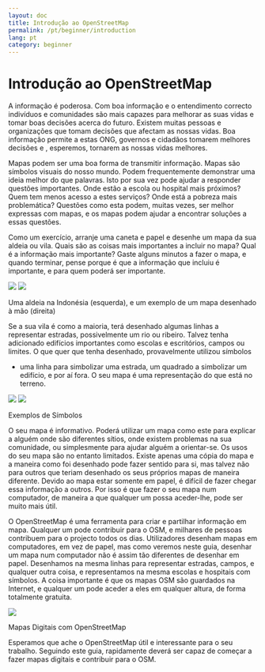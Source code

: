 ```yaml
---
layout: doc
title: Introdução ao OpenStreetMap
permalink: /pt/beginner/introduction
lang: pt
category: beginner
---
```


Introdução ao OpenStreetMap
===========================

A informação é poderosa. Com boa informação e o entendimento correcto
indivíduos e comunidades são mais capazes para melhorar as suas vidas e
tomar boas decisões acerca do futuro. Existem muitas pessoas e
organizações que tomam decisões que afectam as nossas vidas. Boa
informação permite a estas ONG, governos e cidadãos tomarem melhores
decisões e , esperemos, tornarem as nossas vidas melhores.

Mapas podem ser uma boa forma de transmitir informação. Mapas são
símbolos visuais do nosso mundo. Podem frequentemente demonstrar uma
ideia melhor do que palavras. Isto por sua vez pode ajudar a responder
questões importantes. Onde estão a escola ou hospital mais próximos?
Quem tem menos acesso a estes serviços? Onde está a pobreza mais
problemática? Questões como esta podem, muitas vezes, ser melhor
expressas com mapas, e os mapas podem ajudar a encontrar soluções a
essas questões.

Como um exercício, arranje uma caneta e papel e desenhe um mapa da sua
aldeia ou vila. Quais são as coisas mais importantes a incluir no mapa?
Qual é a informação mais importante? Gaste alguns minutos a fazer o
mapa, e quando terminar, pense porque é que a informação que incluiu é
importante, e para quem poderá ser importante.

![]({{site.baseurl}}/images/pt_beg_ch1_image04.png)
![]({{site.baseurl}}/images/pt_beg_ch1_image03.png)

Uma aldeia na Indonésia (esquerda), e um exemplo de um mapa desenhado à
mão (direita)

Se a sua vila é como a maioria, terá desenhado algumas linhas a
representar estradas, possivelmente um rio ou ribeiro. Talvez tenha
adicionado edifícios importantes como escolas e escritórios, campos ou
limites. O que quer que tenha desenhado, provavelmente utilizou símbolos
- uma linha para simbolizar uma estrada, um quadrado a simbolizar um
edifício, e por aí fora. O seu mapa é uma representação do que está no
terreno.

![]({{site.baseurl}}/images/pt_beg_ch1_image05.png)
![]({{site.baseurl}}/images/pt_beg_ch1_image02.png)

Exemplos de Símbolos

O seu mapa é informativo. Poderá utilizar um mapa como este para
explicar a alguém onde são diferentes sítios, onde existem problemas na
sua comunidade, ou simplesmente para ajudar alguém a orientar-se. Os
usos do seu mapa são no entanto limitados. Existe apenas uma cópia do
mapa e a maneira como foi desenhado pode fazer sentido para si, mas
talvez não para outros que teriam desenhado os seus próprios mapas de
maneira diferente. Devido ao mapa estar somente em papel, é difícil de
fazer chegar essa informação a outros. Por isso é que fazer o seu mapa
num computador, de maneira a que qualquer um possa aceder-lhe, pode ser
muito mais útil.

O OpenStreetMap é uma ferramenta para criar e partilhar informação em
mapa. Qualquer um pode contribuir para o OSM, e milhares de pessoas
contribuem para o projecto todos os dias. Utilizadores desenham mapas em
computadores, em vez de papel, mas como veremos neste guia, desenhar um
mapa num computador não é assim tão diferentes de desenhar em papel.
Desenhamos na mesma linhas para representar estradas, campos, e qualquer
outra coisa, e representamos na mesma escolas e hospitais com símbolos.
A coisa importante é que os mapas OSM são guardados na Internet, e
qualquer um pode aceder a eles em qualquer altura, de forma totalmente
gratuita.

![]({{site.baseurl}}/images/pt_beg_ch1_image00.png)

Mapas Digitais com OpenStreetMap

Esperamos que ache o OpenStreetMap útil e interessante para o seu
trabalho. Seguindo este guia, rapidamente deverá ser capaz de começar a
fazer mapas digitais e contribuir para o OSM.
